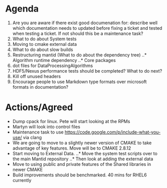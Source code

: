 Agenda
======
1. Are you are aware if there exist good documenation for: describe well which documentation needs to updated before fixing a ticket and tested when testing a ticket. If not should this be a maintenance task?
2. What to do about System tests
3. Moving to cmake external data
4. What to do about slow builds
5. Restructuring mantid (What to do about the dependency tree)
..* Algorithm runtime dependency
..* Core packages
6. dot files for DataProcessingAlgorithms
7. HDF5/Nexus performance tests should be completed? What to do next?
8. Kill off unused headers
9. Encourage people to use Markdown type formats over microsoft formats in documentation?

Actions/Agreed
========
* Dump cpack for linux. Pete will start looking at the RPMs
* Martyn will look into control files
* Maintenance task to use https://code.google.com/p/include-what-you-use/ via clang
* We are going to move to a slightly newer version of CMAKE to take advantage of key features. Move will be to CMAKE 2.8.12
* Start moving to External Data. 
..* Move the system test scripts over to the main Mantid repository
..* Then look at adding the external data
* Move to using public and private features of the Shared libraries in newer CMAKE
* Build improvements should be benchmarked. 40 mins for RHEL6 currently

